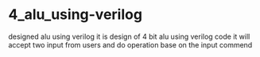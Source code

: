 # 4_alu_using-verilog
designed alu using verilog
 it is design of 4 bit alu using verilog code it will accept two input from users and do operation base on the input commend
